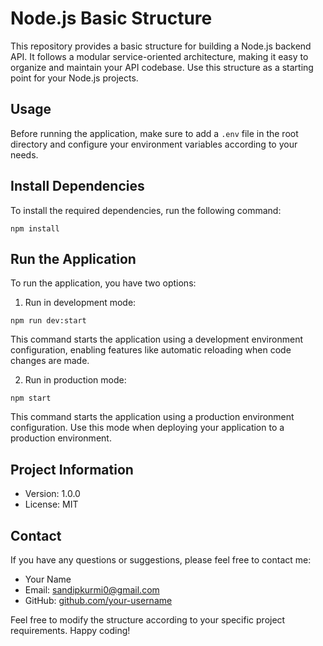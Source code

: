 # Node.js Basic Structure

This repository provides a basic structure for building a Node.js backend API. It follows a modular service-oriented architecture, making it easy to organize and maintain your API codebase. Use this structure as a starting point for your Node.js projects.

## Usage

Before running the application, make sure to add a `.env` file in the root directory and configure your environment variables according to your needs.

## Install Dependencies

To install the required dependencies, run the following command:

```
npm install
```

## Run the Application

To run the application, you have two options:

1. Run in development mode:

```
npm run dev:start
```

This command starts the application using a development environment configuration, enabling features like automatic reloading when code changes are made.

2. Run in production mode:

```
npm start
```

This command starts the application using a production environment configuration. Use this mode when deploying your application to a production environment.

## Project Information

- Version: 1.0.0
- License: MIT


## Contact

If you have any questions or suggestions, please feel free to contact me:

- Your Name
- Email: sandipkurmi0@gmail.com
- GitHub: [github.com/your-username]([https://github.com/your-username](https://github.com/SandipKurmi))

Feel free to modify the structure according to your specific project requirements. Happy coding!
